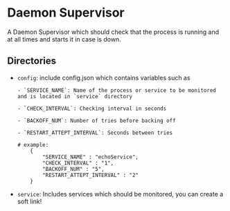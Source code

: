 # Daemon Supervisor


A Daemon Supervisor which should check that the process is running and at all times and starts it in case is down. 

## Directories

  - `config`: include config.json which contains variables such as
  
        - `SERVICE_NAME`: Name of the process or service to be monitored and is located in `service` directory
	
        - `CHECK_INTERVAL`: Checking interval in seconds
	
        - `BACKOFF_NUM`: Number of tries before backing off
	
        - `RESTART_ATTEPT_INTERVAL`: Seconds between tries
        
        # example:
            {
	            "SERVICE_NAME" : "echoService",
	            "CHECK_INTERVAL" : "1",
	            "BACKOFF_NUM" : "5",
	            "RESTART_ATTEPT_INTERVAL" : "2"
            }

  - `service`: Includes services which should be monitored, you can create a soft link!
